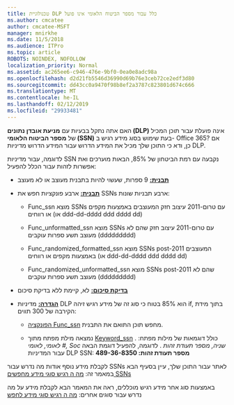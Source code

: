 ```yaml
---
title: טכנולוגיית DLP כלל עבור מספר הביטוח הלאומי אינו פועל
ms.author: cmcatee
author: cmcatee-MSFT
manager: mnirkhe
ms.date: 11/5/2018
ms.audience: ITPro
ms.topic: article
ROBOTS: NOINDEX, NOFOLLOW
localization_priority: Normal
ms.assetid: ac265ee6-c946-476e-9bf0-0ea0e8adc98a
ms.openlocfilehash: d2d21fb5546d36990d69b76e3ceb72ce2edf3d80
ms.sourcegitcommit: dd43cc0a9470f98b8ef2a3787c823801d674c666
ms.translationtype: MT
ms.contentlocale: he-IL
ms.lasthandoff: 02/12/2019
ms.locfileid: "29933481"
---
```

האם אתה נתקל בבעיות עם **מניעת אובדן נתונים (DLP)** אינה פועלת עבור תוכן המכיל של **מספר הביטוח הלאומי (SSN)** בעת שימוש בסוג מידע רגיש ב- Office 365? אם כן, ודא כי התוכן שלך מכיל את המידע הדרוש עבור המידע הדרוש מדיניות DLP. 
  
לדוגמה, עבור מדיניות SSN נקבעה עם רמת הביטחון של 85%, הבאות מוערכים ואת אפשרות לזהות עבור הכלל להפעיל:
  
- **[תבנית:](https://docs.microsoft.com/office365/securitycompliance/what-the-sensitive-information-types-look-for#format-80)** 9 ספרות, שעשוי להיות בתבנית מעוצב או לא מעוצב 
    
- **[תבנית:](https://msconnect.microsoft.com/https:/docs.microsoft.com/office365/securitycompliance/what-the-sensitive-information-types-look-for#pattern-80)** ארבע פונקציות חפש את SSNs ארבע תבניות שונות: 
    
  - Func_ssn מוצא SSNs עם טרום-2011 עיצוב חזק המעוצבים באמצעות מקפים או רווחים (או ddd-dd-dddd ddd dddd dd)
    
  - Func_unformatted_ssn מוצא SSNs עם טרום-2011 עיצוב חזק שהם לא מעוצב תשע ספרות עוקבים (ddddddddd)
    
  - Func_randomized_formatted_ssn מוצא SSNs post-2011 המעוצבים באמצעות מקפים או רווחים (או ddd-dd-dddd ddd dddd dd)
    
  - Func_randomized_unformatted_ssn מוצא SSNs post-2011 שהם לא מעוצב תשע ספרות עוקבים (ddddddddd)
    
- **[בדיקת סיכום:](https://docs.microsoft.com/office365/securitycompliance/what-the-sensitive-information-types-look-for#checksum-79)** לא, קיימת ללא בדיקת סיכום 
    
- **[הגדרה:](https://docs.microsoft.com/office365/securitycompliance/what-the-sensitive-information-types-look-for#definition-80)** מדיניות DLP הוא 85% בטוח כי סוג זה של מידע רגיש זיהה if, בתוך מידת הקירבה של 300 תווים: 
    
  - [הפונקציה Func_ssn](https://docs.microsoft.com/office365/securitycompliance/what-the-sensitive-information-types-look-for#pattern-80) מחפש תוכן התואם את התבנית. 
    
  - נמצאה מילת מפתח מתוך [Keyword_ssn](https://docs.microsoft.com/office365/securitycompliance/what-the-sensitive-information-types-look-for#keyword_ssn) . כולל דוגמאות של מילות מפתח: *לאומי, לאומי #, Soc שניה, מספר תעודת זהות* . לדוגמה, להפעיל דוגמת הבאה עבור המדיניות DLP SSN: **מספר תעודת זהות: 489-36-8350**
    
לקבלת מידע נוסף אודות מה נדרש עבור SSNs לאתר עבור התוכן שלך, עיין בסעיף הבא במאמר זה: [מה ה רגיש סוגי מידע מחפשים SSNs](https://docs.microsoft.com/office365/securitycompliance/what-the-sensitive-information-types-look-for#us-social-security-number-ssn)
  
באמצעות סוג אחר מידע רגיש מוכללים, ראה את המאמר הבא לקבלת מידע על מה נדרש עבור סוגים אחרים: [מה ה רגיש סוגי מידע לחפש](https://docs.microsoft.com/office365/securitycompliance/what-the-sensitive-information-types-look-for)
  

